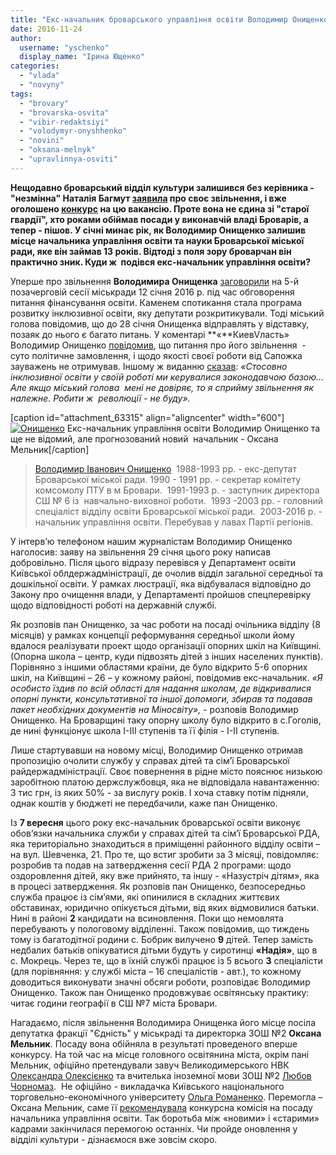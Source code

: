 ```yaml
---
title: "Екс-начальник броварського управління освіти Володимир Онищенко за рік змінив ще дві посади"
date: 2016-11-24
author: 
  username: "yschenko"
  display_name: "Ірина Ющенко"
categories: 
  - "vlada"
  - "novyny"
tags: 
  - "brovary"
  - "brovarska-osvita"
  - "vibir-redaktsiyi"
  - "volodymyr-onyshhenko"
  - "novini"
  - "oksana-melnyk"
  - "upravlinnya-osviti"
---
```


**Нещодавно броварський відділ культури залишився без керівника - "незмінна" Наталія Багмут [заявила](https://mpz.brovary.org/ochilnytsya-viddilu-kultury-nataliya-bagmut-zayavyla-pro-svoye-zvilnennya/) про своє звільнення, і вже оголошено [конкурс](https://mpz.brovary.org/ogolosheno-konkurs-na-vakantnu-posadu-nachalnyka-viddilu-kultury-bmr/) на цю вакансію. Проте вона не єдина зі "старої гвардії", хто роками обіймав посади у виконавчій владі Броварів, а тепер - пішов. У січні минає рік, як Володимир Онищенко залишив місце начальника управління освіти та науки Броварської міської ради, яке він займав 13 років. Відтоді з поля зору броварчан він практично зник. Куди ж  подівся екс-начальник управління освіти?**

Уперше про звільнення **Володимира Онищенка** [заговорили](https://mpz.brovary.org/mer-planuye-zvilnyty-nachalnyka-upravlinnya-osvity-onyshhenka-vzhe-do-kintsya-misyatsya/) на 5-й позачерговій сесії міськради 12 січня 2016 р. під час обговорення питання фінансування освіти. Каменем спотикання стала програма розвитку інклюзивної освіти, яку депутати розкритикували. Тоді міський голова повідомив, що до 28 січня Онищенка відправлять у відставку, позаяк до нього є багато питань. У коментарі **«**КиевVласть»  Володимир Онищенко [повідомив](http://kievvlast.com.ua/news/mjer_brovarov_grozitsja_ostavit_bez_raboti_nachalnika_gorodskogo_upravlenija_obrazovanija_video34687.html), що питання про його звільнення  - суто політичне замовлення, і щодо якості своєї роботи від Сапожка зауважень не отримував. Іншому ж виданню [сказав](http://brovary.net.ua/interv-yu/volodymyr-onyshhenko-svoyu-vidstavku-spryjmu-yak-nalezhne/): _«Стосовно інклюзивної освіти у своїй роботі ми керувалися законодавчою базою… Але якщо міський голова  мені не довіряє, то я сприйму звільнення як належне. Робити ж  революції - не буду»._

\[caption id="attachment\_63315" align="aligncenter" width="600"\][![Онищенко](https://mpz.brovary.org/wp-content/uploads/2016/11/1-7.jpg)](https://mpz.brovary.org/wp-content/uploads/2016/11/1-7.jpg) Екс-начальник управління освіти Володимир Онищенко та ще не відомий, але прогнозований новий  начальник - Оксана Мельник\[/caption\]

> [Володимир Іванович Онищенко](http://rizanenko.org/downloads/doc/autobiografy/28.html)  1988-1993 рр. - екс-депутат Броварської міської ради. 1990 - 1991 рр. - секретар комітету комсомолу ПТУ в м Бровари.  1991-1993 р. - заступник директора СШ № 6 із  навчально-виховної роботи.  1993 -2003 рр. - головний спеціаліст відділу освіти Броварської міської ради.  2003-2016 р. - начальник управління освіти. Перебував у лавах Партії регіонів.

У інтерв’ю телефоном нашим журналістам Володимир Онищенко наголосив: заяву на звільнення 29 січня цього року написав добровільно. Після цього відразу перевівся у Департамент освіти Київської облдержадміністрації, де очолив відділ загальної середньої та дошкільної освіти. У рамках люстрації, яка відбувалася відповідно до Закону про очищення влади, у Департаменті пройшов спецперевірку щодо відповідності роботі на державній службі.

Як розповів пан Онищенко, за час роботи на посаді очільника відділу (8 місяців) у рамках концепції реформування середньої школи йому вдалося реалізувати проект щодо організації опорних шкіл на Київщині. (Опорна школа – центр, куди підвозять дітей з інших населених пунктів). Порівняно з іншими областями країни, де було відкрито 5-6 опорних шкіл, на Київщині – 26 – у кожному районі, повідомив екс-начальник. _«Я особисто їздив по всій області для надання школам, де відкривалися опорні пункти, консультативної та іншої допомоги, збирав та подавав пакет необхідних документів на Міносвіту»,_ - розповів Володимир Онищенко. На Броварщині таку опорну школу було відкрито в с.Гоголів, де нині функціонує школа І-ІІІ ступенів та її філія - І-ІІ ступенів.

Лише стартувавши на новому місці, Володимир Онищенко отримав пропозицію очолити службу у справах дітей та сім’ї Броварської райдержадміністрації. Своє повернення в рідне місто пояснює низькою заробітною платою держслужбовця, яка не відповідала навантаженню: 3 тис грн, із яких 50% - за вислугу років. І хоча ставку потім підняли, однак коштів у бюджеті не передбачили, каже пан Онищенко.

Із **7 вересня** цього року екс-начальник броварської освіти виконує обов’язки начальника служби у справах дітей та сім’ї Броварської РДА, яка територіально знаходиться в приміщенні районного відділу освіти – на вул. Шевченка, 21. Про те, що встиг зробити за 3 місяці, повідомляє: розробив та подав на затвердження сесії РДА 2 програми: щодо оздоровлення дітей, яку вже прийнято, та іншу - «Назустріч дітям», яка в процесі затвердження. Як розповів пан Онищенко, безпосередньо служба працює із сім’ями, які опинилися в складних життєвих обставинах, юридично опікується дітьми, від яких відмовилися батьки. Нині в районі **2** кандидати на всиновлення. Поки що немовлята перебувають у пологовому відділенні. Також повідомив, що тиждень тому із багатодітної родини с. Бобрик вилучено **9** дітей. Тепер замість недбалих батьків опікуватися дітьми будуть у сиротинці **«Надія»**, що в с. Мокрець. Через те, що в їхній службі працює із 5 всього **3** спеціалісти (для порівняння: у службі міста – 16 спеціалістів - авт.), то кожному доводиться виконувати значні обсяги роботи, розповідає Володимир Онищенко. Також пан Онищенко продовжуває освітянську практику: читає години географії в СШ №7 міста Бровари.

Нагадаємо, після звільнення Володимира Онищенка його місце посіла депутатка фракції "Єдність" у міськраді та директорка ЗОШ №2 **Оксана Мельник**. Посаду вона обійняла в результаті проведеного вперше конкурсу. На той час на місце головного освітянина міста, окрім пані Мельник, офіційно претендували завуч Великодимерського НВК [Олександра Олексієнко](https://mpz.brovary.org/na-posadu-nachalnyka-upravlinnya-osvity-ofitsijno-pretenduye-lyshe-odyn-kandydat-oleksandra-oleksiyenko/) та вчителька іноземної мови ЗОШ №2 [Любов Чорномаз](https://mpz.brovary.org/gromadska-rada-pry-osviti-progolosuvala-za-stabilnist-ta-dobrobut/).  Не офіційно - викладачка Київського національного торговельно-економічного університету [Ольга Романенко](https://mpz.brovary.org/olga-romanenko-kandydatka-na-posadu-nachalnyka-upravlinnya-osvity/). Перемогла – Оксана Мельник, саме її [рекомендувала](https://mpz.brovary.org/konkursna-komisiya-rekomenduye-pryznachyty-melnyk-nachalnykom-upravlinnya-osvity/) конкурсна комісія на посаду начальника управління освіти. Так боротьба між «новими» і «старими» кадрами закінчилася перемогою останніх. Чи пройде оновлення у відділі культури - дізнаємося вже зовсім скоро.

